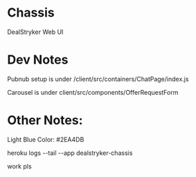 # Chassis

DealStryker Web UI

# Dev Notes

Pubnub setup is under /client/src/containers/ChatPage/index.js

Carousel is under client/src/components/OfferRequestForm

# Other Notes:

Light Blue Color: #2EA4DB

heroku logs --tail --app dealstryker-chassis


work pls